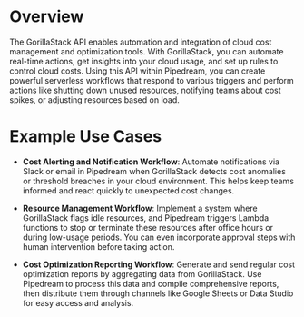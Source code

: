 # Overview

The GorillaStack API enables automation and integration of cloud cost management and optimization tools. With GorillaStack, you can automate real-time actions, get insights into your cloud usage, and set up rules to control cloud costs. Using this API within Pipedream, you can create powerful serverless workflows that respond to various triggers and perform actions like shutting down unused resources, notifying teams about cost spikes, or adjusting resources based on load.

# Example Use Cases

- **Cost Alerting and Notification Workflow**: Automate notifications via Slack or email in Pipedream when GorillaStack detects cost anomalies or threshold breaches in your cloud environment. This helps keep teams informed and react quickly to unexpected cost changes.

- **Resource Management Workflow**: Implement a system where GorillaStack flags idle resources, and Pipedream triggers Lambda functions to stop or terminate these resources after office hours or during low-usage periods. You can even incorporate approval steps with human intervention before taking action.

- **Cost Optimization Reporting Workflow**: Generate and send regular cost optimization reports by aggregating data from GorillaStack. Use Pipedream to process this data and compile comprehensive reports, then distribute them through channels like Google Sheets or Data Studio for easy access and analysis.
